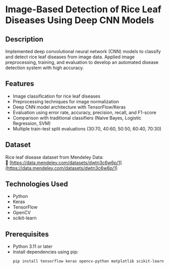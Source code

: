 # Image-Based Detection of Rice Leaf Diseases Using Deep CNN Models

## Description
Implemented deep convolutional neural network (CNN) models to classify and detect rice leaf diseases from image data. Applied image preprocessing, training, and evaluation to develop an automated disease detection system with high accuracy.

## Features
- Image classification for rice leaf diseases  
- Preprocessing techniques for image normalization  
- Deep CNN model architecture with TensorFlow/Keras
- Evaluation using error rate, accuracy, precision, recall, and F1-score
- Comparison with traditional classifiers (Naive Bayes, Logistic Regression, SVM)  
- Multiple train-test split evaluations (30:70, 40:60, 50:50, 60:40, 70:30)

## Dataset
Rice leaf disease dataset from Mendeley Data:  
🔗 [https://data.mendeley.com/datasets/dwtn3c6w6p/1](https://data.mendeley.com/datasets/dwtn3c6w6p/1)

## Technologies Used
- Python  
- Keras  
- TensorFlow  
- OpenCV  
- scikit-learn  

## Prerequisites
- Python 3.11 or later  
- Install dependencies using pip:
  ```bash
  pip install tensorflow keras opencv-python matplotlib scikit-learn numpy pandas
